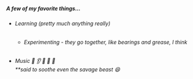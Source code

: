 ##### A few of my favorite things... #####

  - ###### Learning (pretty much anything really) ######
    + ###### Experimenting - they go together, like bearings and grease, I think ######
 - ###### Music   🎼   :ear:   :microphone:   :saxophone:     :drum:     <br> **said to soothe even the savage beast :smile:
